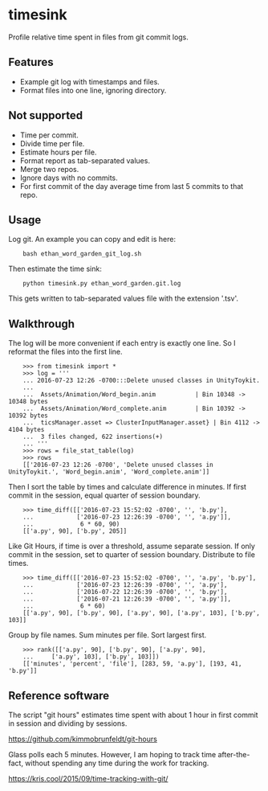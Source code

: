 # timesink

Profile relative time spent in files from git commit logs.

## Features

* Example git log with timestamps and files.
* Format files into one line, ignoring directory.

## Not supported

* Time per commit.
* Divide time per file.
* Estimate hours per file.
* Format report as tab-separated values.
* Merge two repos.
* Ignore days with no commits.
* For first commit of the day average time from last 5 commits to that repo.

## Usage

Log git.  An example you can copy and edit is here:  

        bash ethan_word_garden_git_log.sh

Then estimate the time sink:

        python timesink.py ethan_word_garden.git.log

This gets written to tab-separated values file with the extension '.tsv'.

## Walkthrough

The log will be more convenient if each entry is exactly one line.
So I reformat the files into the first line.

        >>> from timesink import *
        >>> log = '''
        ... 2016-07-23 12:26 -0700:::Delete unused classes in UnityToykit.
        ...
        ...  Assets/Animation/Word_begin.anim           | Bin 10348 -> 10348 bytes
        ...  Assets/Animation/Word_complete.anim        | Bin 10392 -> 10392 bytes
        ...  ticsManager.asset => ClusterInputManager.asset} | Bin 4112 -> 4104 bytes
        ...  3 files changed, 622 insertions(+)
        ... '''
        >>> rows = file_stat_table(log)
        >>> rows
        [['2016-07-23 12:26 -0700', 'Delete unused classes in UnityToykit.', 'Word_begin.anim', 'Word_complete.anim']]

Then I sort the table by times and calculate difference in minutes.
If first commit in the session, equal quarter of session boundary.

        >>> time_diff([['2016-07-23 15:52:02 -0700', '', 'b.py'], 
        ...            ['2016-07-23 12:26:39 -0700', '', 'a.py']], 
        ...             6 * 60, 90)
        [['a.py', 90], ['b.py', 205]]

Like Git Hours, if time is over a threshold, assume separate session.
If only commit in the session, set to quarter of session boundary.
Distribute to file times.

        >>> time_diff([['2016-07-23 15:52:02 -0700', '', 'a.py', 'b.py'], 
        ...            ['2016-07-23 12:26:39 -0700', '', 'a.py'], 
        ...            ['2016-07-22 12:26:39 -0700', '', 'b.py'], 
        ...            ['2016-07-21 12:26:39 -0700', '', 'a.py']], 
        ...             6 * 60)
        [['a.py', 90], ['b.py', 90], ['a.py', 90], ['a.py', 103], ['b.py', 103]]

Group by file names.
Sum minutes per file.
Sort largest first.

        >>> rank([['a.py', 90], ['b.py', 90], ['a.py', 90], 
        ...     ['a.py', 103], ['b.py', 103]])
        [['minutes', 'percent', 'file'], [283, 59, 'a.py'], [193, 41, 'b.py']]

## Reference software

The script "git hours" estimates time spent with about 1 hour in first commit in session and dividing by sessions.

<https://github.com/kimmobrunfeldt/git-hours>


Glass polls each 5 minutes.  However, I am hoping to track time after-the-fact, without spending any time during the work for tracking.

<https://kris.cool/2015/09/time-tracking-with-git/>
